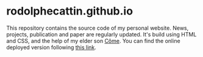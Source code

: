# rodolphecattin.github.io
This repository contains the source code of my personal website.
News, projects, publication and paper are regularly updated.
It's build using HTML and CSS, and the help of my elder son [Côme](https://comecattin.github.io/index.html). You can find the online deployed version following [this link](https://rodolphecattin.github.io).
